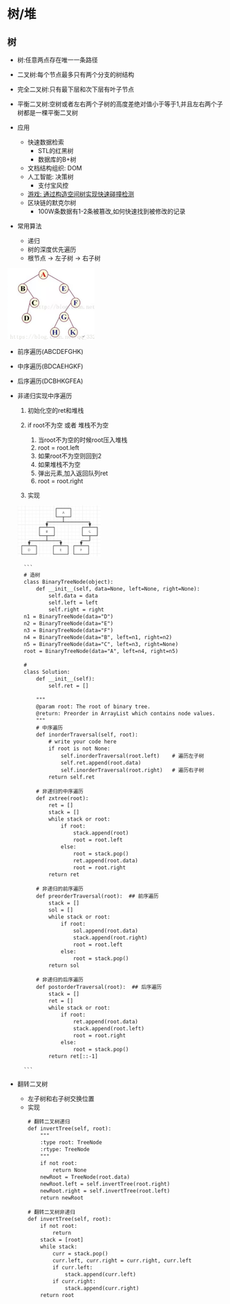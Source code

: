 # 树/堆
## 树
- 树:任意两点存在唯一一条路径
- 二叉树:每个节点最多只有两个分支的树结构
- 完全二叉树:只有最下层和次下层有叶子节点
- 平衡二叉树:空树或者左右两个子树的高度差绝对值小于等于1,并且左右两个子树都是一棵平衡二叉树
- 应用
    - 快速数据检索
        - STL的红黑树
        - 数据库的B+树
    - 文档结构组织: DOM
    - 人工智能: 决策树
        - 支付宝风控
    - [游戏: 通过构造空间树实现快速碰撞检测](https://www.zhihu.com/question/25111128)
    - 区块链的默克尔树
        - 100W条数据有1-2条被篡改,如何快速找到被修改的记录

- 常用算法
    - 递归
    - 树的深度优先遍历
    - 根节点 -> 左子树 -> 右子树


<img src='./images/tree2.png' style='width:40%'>

- 前序遍历(ABCDEFGHK)
- 中序遍历(BDCAEHGKF)
- 后序遍历(DCBHKGFEA)

- 非递归实现中序遍历
    1. 初始化空的ret和堆栈
    2. if root不为空 或者 堆栈不为空
        1. 当root不为空的时候root压入堆栈
        2. root = root.left
        3. 如果root不为空则回到2
        4. 如果堆栈不为空
        5. 弹出元素,加入返回队列ret
        6. root = root.right

    

    3. 实现

    <img src='./images/tree3.png' style="width:40%">

        ```
        # 造树
        class BinaryTreeNode(object):
            def __init__(self, data=None, left=None, right=None):
                self.data = data
                self.left = left
                self.right = right
        n1 = BinaryTreeNode(data="D")
        n2 = BinaryTreeNode(data="E")
        n3 = BinaryTreeNode(data="F")
        n4 = BinaryTreeNode(data="B", left=n1, right=n2)
        n5 = BinaryTreeNode(data="C", left=n3, right=None)
        root = BinaryTreeNode(data="A", left=n4, right=n5)

        # 
        class Solution:
            def __init__(self):
                self.ret = []

            """
            @param root: The root of binary tree.
            @return: Preorder in ArrayList which contains node values.
            """
            # 中序遍历
            def inorderTraversal(self, root):
                # write your code here
                if root is not None:
                    self.inorderTraversal(root.left)    # 遍历左子树
                    self.ret.append(root.data)
                    self.inorderTraversal(root.right)   # 遍历右子树
                return self.ret

            # 非递归的中序遍历
            def zxtree(root):
                ret = []
                stack = []
                while stack or root:
                    if root:
                        stack.append(root)
                        root = root.left
                    else:
                        root = stack.pop()
                        ret.append(root.data)
                        root = root.right
                return ret

            # 非递归的前序遍历
            def preorderTraversal(root):  ## 前序遍历
                stack = []
                sol = []
                while stack or root:
                    if root:
                        sol.append(root.data)
                        stack.append(root.right)
                        root = root.left
                    else:
                        root = stack.pop()
                return sol

            # 非递归的后序遍历
            def postorderTraversal(root):  ## 后序遍历
                stack = []
                ret = []
                while stack or root:
                    if root:
                        ret.append(root.data)
                        stack.append(root.left)
                        root = root.right
                    else:
                        root = stack.pop()
                return ret[::-1]
            
        ```
- 翻转二叉树
    - 左子树和右子树交换位置
    - 实现
        ```
        # 翻转二叉树递归
        def invertTree(self, root):
            """
            :type root: TreeNode
            :rtype: TreeNode
            """
            if not root:
                return None
            newRoot = TreeNode(root.data)
            newRoot.left = self.invertTree(root.right)
            newRoot.right = self.invertTree(root.left)
            return newRoot

        # 翻转二叉树非递归
        def invertTree(self, root):
            if not root:
                return
            stack = [root]
            while stack:
                curr = stack.pop()
                curr.left, curr.right = curr.right, curr.left
                if curr.left:
                    stack.append(curr.left)
                if curr.right:
                    stack.append(curr.right)
            return root
        ```



